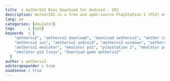 ```yaml
---
title  : AetherSX2 Bios Download For Android - IOS
description: AetherSX2 is a free and open-source PlayStation 2 (PS2) emulator for Android devices. It's considered one of the best PS2 emulators available for Android due to its high compatibility, performance, and accuracy.
lang: en
categories: [emulator]
tags      : [apk]
keywords  : [
    "aethersx2", "aethersx2 download", "download aethersx2", "aether sx2", "emulator playstation 2", "download game ps2",
    "aethersx2 ios", "aethersx2 android", "aethersx2 windows", "aethersx2 linux", "aethersx2 mac", "aethersx2 iphone", 
    "aethersx2 emulator", "emulator ps2", "playstation 2", "emulator ps2 android",
    "emulator ps2 linux", "download game aethersx2"
  ]
author : aethersx2
adsterapopunder : true
noadsense : true
---
```



